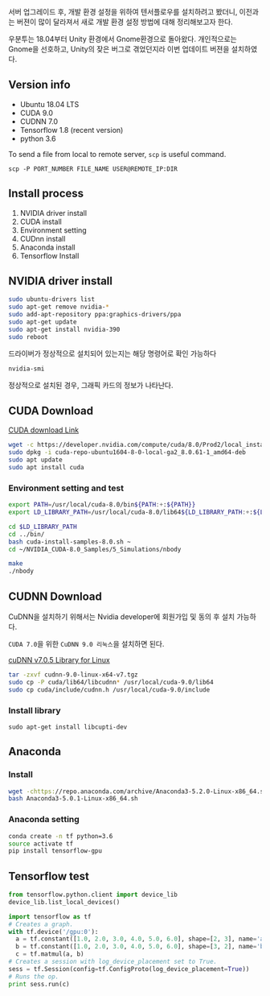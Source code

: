 



서버 업그레이드 후, 개발 환경 설정을 위하여 텐서플로우를 설치하려고 봤더니, 이전과는 버젼이 많이 달라져서 새로 개발 환경 설정 방법에 대해 정리해보고자 한다.



<!--more-->

우분투는 18.04부터 Unity 환경에서 Gnome환경으로 돌아왔다. 개인적으로는 Gnome을 선호하고, Unity의 잦은 버그로 겪었던지라 이번 업데이트 버젼을 설치하였다.

 

## Version info

- Ubuntu 18.04 LTS
- CUDA 9.0
- CUDNN 7.0
- Tensorflow 1.8 (recent version)
- python 3.6



To send a file from local to remote server, `scp` is useful command.

`scp -P PORT_NUMBER FILE_NAME USER@REMOTE_IP:DIR`



## Install process





1. NVIDIA driver install
2. CUDA install
3. Environment setting
4. CUDnn install
5. Anaconda install
6. Tensorflow Install





## NVIDIA driver install

```bash
sudo ubuntu-drivers list
sudo apt-get remove nvidia-*
sudo add-apt-repository ppa:graphics-drivers/ppa
sudo apt-get update
sudo apt-get install nvidia-390
sudo reboot
```



드라이버가 정상적으로 설치되어 있는지는 해당 명령어로 확인 가능하다

```bash
nvidia-smi
```



정상적으로 설치된 경우, 그래픽 카드의 정보가 나타난다.



## CUDA Download

[CUDA download Link](https://developer.nvidia.com/cuda-downloads)



```bash
wget -c https://developer.nvidia.com/compute/cuda/8.0/Prod2/local_installers/cuda-repo-ubuntu1604-8-0-local-ga2_8.0.61-1_amd64-deb
sudo dpkg -i cuda-repo-ubuntu1604-8-0-local-ga2_8.0.61-1_amd64-deb
sudo apt update
sudo apt install cuda
```



### Environment setting and test

```bash
export PATH=/usr/local/cuda-8.0/bin${PATH:+:${PATH}}
export LD_LIBRARY_PATH=/usr/local/cuda-8.0/lib64${LD_LIBRARY_PATH:+:${LD_LIBRARY_PATH}}

cd $LD_LIBRARY_PATH
cd ../bin/
bash cuda-install-samples-8.0.sh ~
cd ~/NVIDIA_CUDA-8.0_Samples/5_Simulations/nbody

make
./nbody
```



## CUDNN Download

CuDNN을 설치하기 위해서는 Nvidia developer에 회원가입 및 동의 후 설치 가능하다.

`CUDA 7.0`을 위한 `CuDNN 9.0 리눅스`을 설치하면 된다.



[cuDNN v7.0.5 Library for Linux](https://developer.nvidia.com/compute/machine-learning/cudnn/secure/v7.0.5/prod/9.0_20171129/cudnn-9.0-linux-x64-v7)



```bash
tar -zxvf cudnn-9.0-linux-x64-v7.tgz
sudo cp -P cuda/lib64/libcudnn* /usr/local/cuda-9.0/lib64
sudo cp cuda/include/cudnn.h /usr/local/cuda-9.0/include
```



### Install library

`sudo apt-get install libcupti-dev`



## Anaconda

### Install

```bash
wget -chttps://repo.anaconda.com/archive/Anaconda3-5.2.0-Linux-x86_64.sh
bash Anaconda3-5.0.1-Linux-x86_64.sh
```



### Anaconda setting

```bash
conda create -n tf python=3.6
source activate tf
pip install tensorflow-gpu
```



## Tensorflow test

```python
from tensorflow.python.client import device_lib
device_lib.list_local_devices()
```





```python
import tensorflow as tf
# Creates a graph.
with tf.device('/gpu:0'):
  a = tf.constant([1.0, 2.0, 3.0, 4.0, 5.0, 6.0], shape=[2, 3], name='a')
  b = tf.constant([1.0, 2.0, 3.0, 4.0, 5.0, 6.0], shape=[3, 2], name='b')
  c = tf.matmul(a, b)
# Creates a session with log_device_placement set to True.
sess = tf.Session(config=tf.ConfigProto(log_device_placement=True))
# Runs the op.
print sess.run(c)
```

